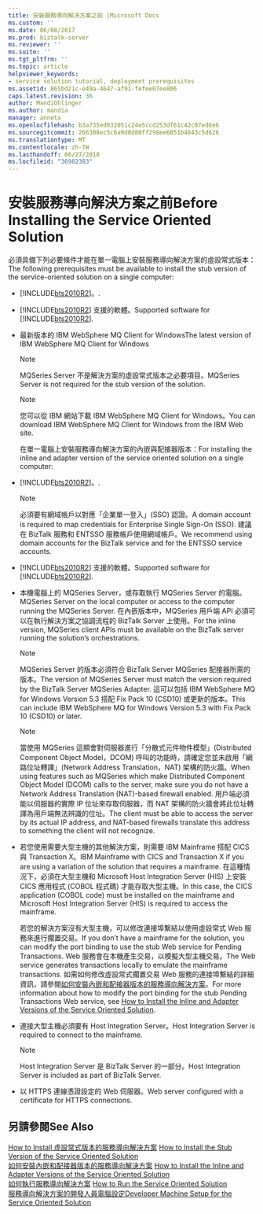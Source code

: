 ```yaml
---
title: 安裝服務導向解決方案之前 |Microsoft Docs
ms.custom: ''
ms.date: 06/08/2017
ms.prod: biztalk-server
ms.reviewer: ''
ms.suite: ''
ms.tgt_pltfrm: ''
ms.topic: article
helpviewer_keywords:
- service solution tutorial, deployment prerequisites
ms.assetid: 865bd21c-e49a-4647-af91-fefee07ee806
caps.latest.revision: 36
author: MandiOhlinger
ms.author: mandia
manager: anneta
ms.openlocfilehash: b3a735ed832051c24e5ccd253df61c42c07ed6e6
ms.sourcegitcommit: 266308ec5c6a9d8d80ff298ee6051b4843c5d626
ms.translationtype: MT
ms.contentlocale: zh-TW
ms.lasthandoff: 06/27/2018
ms.locfileid: "36982383"
---
```

# <a name="before-installing-the-service-oriented-solution"></a><span data-ttu-id="50b1f-102">安裝服務導向解決方案之前</span><span class="sxs-lookup"><span data-stu-id="50b1f-102">Before Installing the Service Oriented Solution</span></span>
<span data-ttu-id="50b1f-103">必須具備下列必要條件才能在單一電腦上安裝服務導向解決方案的虛設常式版本：</span><span class="sxs-lookup"><span data-stu-id="50b1f-103">The following prerequisites must be available to install the stub version of the service-oriented solution on a single computer:</span></span>  
  
- [!INCLUDE[bts2010R2](../includes/bts2010r2-md.md)]<span data-ttu-id="50b1f-104">。</span><span class="sxs-lookup"><span data-stu-id="50b1f-104">.</span></span>  
  
- <span data-ttu-id="50b1f-105">[!INCLUDE[bts2010R2](../includes/bts2010r2-md.md)] 支援的軟體。</span><span class="sxs-lookup"><span data-stu-id="50b1f-105">Supported software for [!INCLUDE[bts2010R2](../includes/bts2010r2-md.md)].</span></span>  
  
- <span data-ttu-id="50b1f-106">最新版本的 IBM WebSphere MQ Client for Windows</span><span class="sxs-lookup"><span data-stu-id="50b1f-106">The latest version of IBM WebSphere MQ Client for Windows</span></span>  
  
  > [!NOTE]
  >  <span data-ttu-id="50b1f-107">MQSeries Server 不是解決方案的虛設常式版本之必要項目。</span><span class="sxs-lookup"><span data-stu-id="50b1f-107">MQSeries Server is not required for the stub version of the solution.</span></span>  
  
  > [!NOTE]
  >  <span data-ttu-id="50b1f-108">您可以從 IBM 網站下載 IBM WebSphere MQ Client for Windows。</span><span class="sxs-lookup"><span data-stu-id="50b1f-108">You can download IBM WebSphere MQ Client for Windows from the IBM Web site.</span></span>  
  
  <span data-ttu-id="50b1f-109">在單一電腦上安裝服務導向解決方案的內嵌與配接器版本：</span><span class="sxs-lookup"><span data-stu-id="50b1f-109">For installing the inline and adapter version of the service oriented solution on a single computer:</span></span>  
  
- [!INCLUDE[bts2010R2](../includes/bts2010r2-md.md)]<span data-ttu-id="50b1f-110">。</span><span class="sxs-lookup"><span data-stu-id="50b1f-110">.</span></span>  
  
  > [!NOTE]
  >  <span data-ttu-id="50b1f-111">必須要有網域帳戶以對應「企業單一登入」(SSO) 認證。</span><span class="sxs-lookup"><span data-stu-id="50b1f-111">A domain account is required to map credentials for Enterprise Single Sign-On (SSO).</span></span> <span data-ttu-id="50b1f-112">建議在 BizTalk 服務和 ENTSSO 服務帳戶使用網域帳戶。</span><span class="sxs-lookup"><span data-stu-id="50b1f-112">We recommend using domain accounts for the BizTalk service and for the ENTSSO service accounts.</span></span>  
  
- <span data-ttu-id="50b1f-113">[!INCLUDE[bts2010R2](../includes/bts2010r2-md.md)] 支援的軟體。</span><span class="sxs-lookup"><span data-stu-id="50b1f-113">Supported software for [!INCLUDE[bts2010R2](../includes/bts2010r2-md.md)].</span></span>  
  
- <span data-ttu-id="50b1f-114">本機電腦上的 MQSeries Server，或存取執行 MQSeries Server 的電腦。</span><span class="sxs-lookup"><span data-stu-id="50b1f-114">MQSeries Server on the local computer or access to the computer running the MQSeries Server.</span></span> <span data-ttu-id="50b1f-115">在內嵌版本中，MQSeries 用戶端 API 必須可以在執行解決方案之協調流程的 BizTalk Server 上使用。</span><span class="sxs-lookup"><span data-stu-id="50b1f-115">For the inline version, MQSeries client APIs must be available on the BizTalk server running the solution’s orchestrations.</span></span>  
  
  > [!NOTE]
  >  <span data-ttu-id="50b1f-116">MQSeries Server 的版本必須符合 BizTalk Server MQSeries 配接器所需的版本。</span><span class="sxs-lookup"><span data-stu-id="50b1f-116">The version of MQSeries Server must match the version required by the BizTalk Server MQSeries Adapter.</span></span> <span data-ttu-id="50b1f-117">這可以包括 IBM WebSphere MQ for Windows Version 5.3 搭配 Fix Pack 10 (CSD10) 或更新的版本。</span><span class="sxs-lookup"><span data-stu-id="50b1f-117">This can include IBM WebSphere MQ for Windows Version 5.3 with Fix Pack 10 (CSD10) or later.</span></span>  
  
  > [!NOTE]
  >  <span data-ttu-id="50b1f-118">當使用 MQSeries 這類會對伺服器進行「分散式元件物件模型」(Distributed Component Object Model，DCOM) 呼叫的功能時，請確定您並未啟用「網路位址轉譯」(Network Address Translation，NAT) 架構的防火牆。</span><span class="sxs-lookup"><span data-stu-id="50b1f-118">When using features such as MQSeries which make Distributed Component Object Model (DCOM) calls to the server, make sure you do not have a Network Address Translation (NAT)-based firewall enabled.</span></span> <span data-ttu-id="50b1f-119">用戶端必須能以伺服器的實際 IP 位址來存取伺服器，而 NAT 架構的防火牆會將此位址轉譯為用戶端無法辨識的位址。</span><span class="sxs-lookup"><span data-stu-id="50b1f-119">The client must be able to access the server by its actual IP address, and NAT-based firewalls translate this address to something the client will not recognize.</span></span>  
  
- <span data-ttu-id="50b1f-120">若您使用需要大型主機的其他解決方案，則需要 IBM Mainframe 搭配 CICS 與 Transaction X。</span><span class="sxs-lookup"><span data-stu-id="50b1f-120">IBM Mainframe with CICS and Transaction X if you are using a variation of the solution that requires a mainframe.</span></span> <span data-ttu-id="50b1f-121">在這種情況下，必須在大型主機和 Microsoft Host Integration Server (HIS) 上安裝 CICS 應用程式 (COBOL 程式碼) 才能存取大型主機。</span><span class="sxs-lookup"><span data-stu-id="50b1f-121">In this case, the CICS application (COBOL code) must be installed on the mainframe and Microsoft Host Integration Server (HIS) is required to access the mainframe.</span></span>  
  
   <span data-ttu-id="50b1f-122">若您的解決方案沒有大型主機，可以修改連接埠繫結以使用虛設常式 Web 服務來進行擱置交易。</span><span class="sxs-lookup"><span data-stu-id="50b1f-122">If you don’t have a mainframe for the solution, you can modify the port binding to use the stub Web service for Pending Transactions.</span></span> <span data-ttu-id="50b1f-123">Web 服務會在本機產生交易，以模擬大型主機交易。</span><span class="sxs-lookup"><span data-stu-id="50b1f-123">The Web service generates transactions locally to emulate the mainframe transactions.</span></span> <span data-ttu-id="50b1f-124">如需如何修改虛設常式擱置交易 Web 服務的連接埠繫結的詳細資訊，請參閱[如何安裝內嵌和配接器版本的服務導向解決方案](../core/how-to-install-the-inline-and-adapter-versions-of-the-service-oriented-solution.md)。</span><span class="sxs-lookup"><span data-stu-id="50b1f-124">For more information about how to modify the port binding for the stub Pending Transactions Web service, see [How to Install the Inline and Adapter Versions of the Service Oriented Solution](../core/how-to-install-the-inline-and-adapter-versions-of-the-service-oriented-solution.md).</span></span>  
  
- <span data-ttu-id="50b1f-125">連接大型主機必須要有 Host Integration Server。</span><span class="sxs-lookup"><span data-stu-id="50b1f-125">Host Integration Server is required to connect to the mainframe.</span></span>  
  
  > [!NOTE]
  >  <span data-ttu-id="50b1f-126">Host Integration Server 是 BizTalk Server 的一部分。</span><span class="sxs-lookup"><span data-stu-id="50b1f-126">Host Integration Server is included as part of BizTalk Server.</span></span>  
  
- <span data-ttu-id="50b1f-127">以 HTTPS 連線憑證設定的 Web 伺服器。</span><span class="sxs-lookup"><span data-stu-id="50b1f-127">Web server configured with a certificate for HTTPS connections.</span></span>  
  
## <a name="see-also"></a><span data-ttu-id="50b1f-128">另請參閱</span><span class="sxs-lookup"><span data-stu-id="50b1f-128">See Also</span></span>  
 <span data-ttu-id="50b1f-129">[How to Install 虛設常式版本的服務導向解決方案](../core/how-to-install-the-stub-version-of-the-service-oriented-solution.md) </span><span class="sxs-lookup"><span data-stu-id="50b1f-129">[How to Install the Stub Version of the Service Oriented Solution](../core/how-to-install-the-stub-version-of-the-service-oriented-solution.md) </span></span>  
 <span data-ttu-id="50b1f-130">[如何安裝內嵌和配接器版本的服務導向解決方案](../core/how-to-install-the-inline-and-adapter-versions-of-the-service-oriented-solution.md) </span><span class="sxs-lookup"><span data-stu-id="50b1f-130">[How to Install the Inline and Adapter Versions of the Service Oriented Solution](../core/how-to-install-the-inline-and-adapter-versions-of-the-service-oriented-solution.md) </span></span>  
 <span data-ttu-id="50b1f-131">[如何執行服務導向解決方案](../core/how-to-run-the-service-oriented-solution.md) </span><span class="sxs-lookup"><span data-stu-id="50b1f-131">[How to Run the Service Oriented Solution](../core/how-to-run-the-service-oriented-solution.md) </span></span>  
 [<span data-ttu-id="50b1f-132">服務導向解決方案的開發人員電腦設定</span><span class="sxs-lookup"><span data-stu-id="50b1f-132">Developer Machine Setup for the Service Oriented Solution</span></span>](../core/developer-machine-setup-for-the-service-oriented-solution.md)